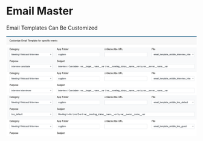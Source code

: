 # Email Master

Email Templates Can Be Customized

![](.gitbook/assets/image%20%2895%29%20%281%29.png)

